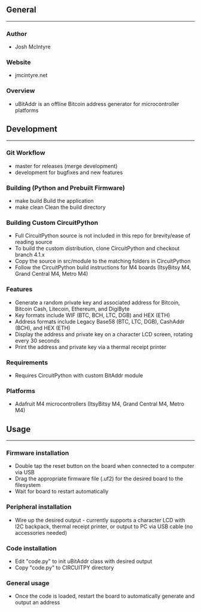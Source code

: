 ## General
____________

### Author
* Josh McIntyre

### Website
* jmcintyre.net

### Overview
* uBitAddr is an offline Bitcoin address generator for microcontroller platforms

## Development
________________

### Git Workflow
* master for releases (merge development)
* development for bugfixes and new features

### Building (Python and Prebuilt Firmware)
* make build
Build the application
* make clean
Clean the build directory

### Building Custom CircuitPython
* Full CircuitPython source is not included in this repo for brevity/ease of reading source
* To build the custom distribution, clone CircuitPython and checkout branch 4.1.x
* Copy the source in src/module to the matching folders in CircuitPython
* Follow the CircuitPython build instructions for M4 boards (ItsyBitsy M4, Grand Central M4, Metro M4)

### Features
* Generate a random private key and associated address for Bitcoin, Bitcoin Cash, Litecoin, Ethereum, and DigiByte
* Key formats include WIF (BTC, BCH, LTC, DGB) and HEX (ETH)
* Address formats include Legacy Base58 (BTC, LTC, DGB), CashAddr (BCH), and HEX (ETH)
* Display the address and private key on a character LCD screen, rotating every 30 seconds
* Print the address and private key via a thermal receipt printer

### Requirements
* Requires CircuitPython with custom BitAddr module

### Platforms
* Adafruit M4 microcontrollers (ItsyBitsy M4, Grand Central M4, Metro M4)

## Usage
____________

### Firmware installation
* Double tap the reset button on the board when connected to a computer via USB
* Drag the appropriate firmware file (.uf2) for the desired board to the filesystem
* Wait for board to restart automatically

### Peripheral installation
* Wire up the desired output - currently supports a character LCD with I2C backpack, thermal receipt printer, or output to PC via USB cable (no accessories needed)

### Code installation
* Edit "code.py" to init uBitAddr class with desired output
* Copy "code.py" to CIRCUITPY directory

### General usage
* Once the code is loaded, restart the board to automatically generate and output an address

